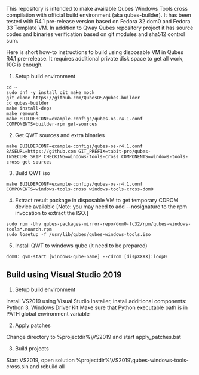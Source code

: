 This repository is intended to make available Qubes Windows Tools cross compilation with official build environment (aka qubes-builder). It has been tested with R4.1 pre-release version based on Fedora 32 dom0 and Fedora 33 Template VM. In addition to Qway Qubes repository project it has source codes and binaries verification based on git modules and sha512 control sum.

Here is short how-to instructions to build using disposable VM in Qubes R4.1 pre-release. It requires additional private disk space to get all work, 10G is enough.

1. Setup build environment
```
cd ~
sudo dnf -y install git make mock
git clone https://github.com/QubesOS/qubes-builder
cd qubes-builder
make install-deps
make remount
make BUILDERCONF=example-configs/qubes-os-r4.1.conf COMPONENTS=builder-rpm get-sources
```
2. Get QWT sources and extra binaries
```
make BUILDERCONF=example-configs/qubes-os-r4.1.conf BASEURL=https://github.com GIT_PREFIX=tabit-pro/qubes- INSECURE_SKIP_CHECKING=windows-tools-cross COMPONENTS=windows-tools-cross get-sources
```
3. Build QWT iso
```
make BUILDERCONF=example-configs/qubes-os-r4.1.conf COMPONENTS=windows-tools-cross windows-tools-cross-dom0
```
4. Extract result package in disposable VM to get temporary CDROM device available [Note: you may need to add --nosignature to the rpm invocation to extract the ISO.]
```
sudo rpm -Uhv qubes-packages-mirror-repo/dom0-fc32/rpm/qubes-windows-tools*.noarch.rpm
sudo losetup -f /usr/lib/qubes/qubes-windows-tools.iso
```
5. Install QWT to windows qube (it need to be prepared)
```
dom0: qvm-start [windows-qube-name] --cdrom [dispXXXX]:loop0
```


## Build using Visual Studio 2019

1. Setup build environment

install VS2019 using Visual Studio Installer, install additional components: Python 3, Windows Driver Kit
Make sure that Python executable path is in PATH global environment variable

2. Apply patches

Change directory to %projectdir%\VS2019 and start apply_patches.bat

3. Build projects

Start VS2019, open solution %projectdir%\VS2019\qubes-windows-tools-cross.sln and rebuild all
